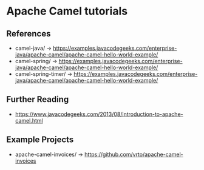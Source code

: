 # Apache Camel tutorials

## References

 - camel-java/ -> https://examples.javacodegeeks.com/enterprise-java/apache-camel/apache-camel-hello-world-example/
 - camel-spring/ -> https://examples.javacodegeeks.com/enterprise-java/apache-camel/apache-camel-hello-world-example/
 - camel-spring-timer/ -> https://examples.javacodegeeks.com/enterprise-java/apache-camel/apache-camel-hello-world-example/
 
## Further Reading

 - https://www.javacodegeeks.com/2013/08/introduction-to-apache-camel.html

## Example Projects

 - apache-camel-invoices/ -> https://github.com/vrto/apache-camel-invoices
